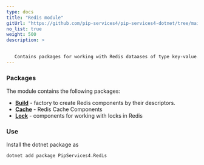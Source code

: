 ```yaml
---
type: docs
title: "Redis module"
gitUrl: "https://github.com/pip-services4/pip-services4-dotnet/tree/main/pip-services4-redis-dotnet"
no_list: true
weight: 500
description: > 

 
   Contains packages for working with Redis dataases of type key-value.
---
```


### Packages

The module contains the following packages:
- [**Build**](build) - factory to create Redis components by their descriptors.
- [**Cache**](cache) - Redis Cache Components
- [**Lock**](lock) - components for working with locks in Redis


### Use

Install the dotnet package as
```bash
dotnet add package PipServices4.Redis
```

